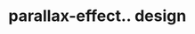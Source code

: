 # parallax-effect.. design                                                                                                                                              

